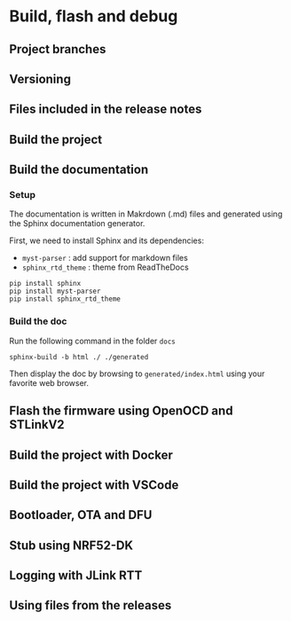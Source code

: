 # Build, flash and debug
## Project branches
## Versioning
## Files included in the release notes
## Build the project
## Build the documentation
### Setup
The documentation is written in Makrdown (.md) files and generated using the Sphinx documentation generator.

First, we need to install Sphinx and its dependencies:
 - `myst-parser` : add support for markdown files
 - `sphinx_rtd_theme` : theme from ReadTheDocs
```
pip install sphinx
pip install myst-parser
pip install sphinx_rtd_theme
```

### Build the doc
Run the following command in the folder `docs`
```
sphinx-build -b html ./ ./generated
```

Then display the doc by browsing to `generated/index.html` using your favorite web browser.

## Flash the firmware using OpenOCD and STLinkV2
## Build the project with Docker
## Build the project with VSCode
## Bootloader, OTA and DFU
## Stub using NRF52-DK
## Logging with JLink RTT
## Using files from the releases
